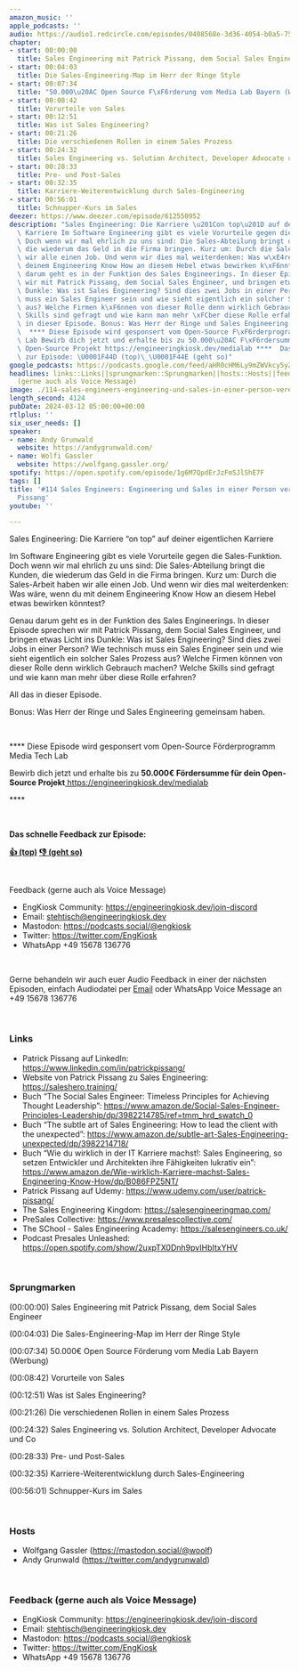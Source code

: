 ```yaml
---
amazon_music: ''
apple_podcasts: ''
audio: https://audio1.redcircle.com/episodes/0408568e-3d36-4054-b0a5-754217c3910b/stream.mp3
chapter:
- start: 00:00:00
  title: Sales Engineering mit Patrick Pissang, dem Social Sales Engineer
- start: 00:04:03
  title: Die Sales-Engineering-Map im Herr der Ringe Style
- start: 00:07:34
  title: "50.000\u20AC Open Source F\xF6rderung vom Media Lab Bayern (Werbung)"
- start: 00:08:42
  title: Vorurteile von Sales
- start: 00:12:51
  title: Was ist Sales Engineering?
- start: 00:21:26
  title: Die verschiedenen Rollen in einem Sales Prozess
- start: 00:24:32
  title: Sales Engineering vs. Solution Architect, Developer Advocate und Co
- start: 00:28:33
  title: Pre- und Post-Sales
- start: 00:32:35
  title: Karriere-Weiterentwicklung durch Sales-Engineering
- start: 00:56:01
  title: Schnupper-Kurs im Sales
deezer: https://www.deezer.com/episode/612550952
description: "Sales Engineering: Die Karriere \u201Con top\u201D auf deiner eigentlichen\
  \ Karriere Im Software Engineering gibt es viele Vorurteile gegen die Sales-Funktion.\
  \ Doch wenn wir mal ehrlich zu uns sind: Die Sales-Abteilung bringt die Kunden,\
  \ die wiederum das Geld in die Firma bringen. Kurz um: Durch die Sales-Arbeit haben\
  \ wir alle einen Job. Und wenn wir dies mal weiterdenken: Was w\xE4re, wenn du mit\
  \ deinem Engineering Know How an diesem Hebel etwas bewirken k\xF6nntest? Genau\
  \ darum geht es in der Funktion des Sales Engineerings. In dieser Episode sprechen\
  \ wir mit Patrick Pissang, dem Social Sales Engineer, und bringen etwas Licht ins\
  \ Dunkle: Was ist Sales Engineering? Sind dies zwei Jobs in einer Person? Wie technisch\
  \ muss ein Sales Engineer sein und wie sieht eigentlich ein solcher Sales Prozess\
  \ aus? Welche Firmen k\xF6nnen von dieser Rolle denn wirklich Gebrauch machen? Welche\
  \ Skills sind gefragt und wie kann man mehr \xFCber diese Rolle erfahren? All das\
  \ in dieser Episode. Bonus: Was Herr der Ringe und Sales Engineering gemeinsam haben.\
  \  **** Diese Episode wird gesponsert vom Open-Source F\xF6rderprogramm Media Tech\
  \ Lab Bewirb dich jetzt und erhalte bis zu 50.000\u20AC F\xF6rdersumme f\xFCr dein\
  \ Open-Source Projekt https://engineeringkiosk.dev/medialab ****  Das schnelle Feedback\
  \ zur Episode: \U0001F44D (top)\_\U0001F44E (geht so)"
google_podcasts: https://podcasts.google.com/feed/aHR0cHM6Ly9mZWVkcy5yZWRjaXJjbGUuY29tLzBlY2ZkZmQ3LWZkYTEtNGMzZC05NTE1LTQ3NjcyN2Y5ZGY1ZQ/episode/ZmRhMmU3ZDQtMzU5My00OWJmLThkMDktMWM4MTcyZjJkYzc0?sa=X&ved=2ahUKEwid38-a_u2EAxWAB1kFHTlEAoIQkfYCegQIARAF
headlines: links::Links||sprungmarken::Sprungmarken||hosts::Hosts||feedback-gerne-auch-als-voice-message::Feedback
  (gerne auch als Voice Message)
image: ./114-sales-engineers-engineering-und-sales-in-einer-person-vereint-mit-patrick-pissang.jpg
length_second: 4124
pubDate: 2024-03-12 05:00:00+00:00
rtlplus: ''
six_user_needs: []
speaker:
- name: Andy Grunwald
  website: https://andygrunwald.com/
- name: Wolfi Gassler
  website: https://wolfgang.gassler.org/
spotify: https://open.spotify.com/episode/1g6M7QpdErJzFmSJlShE7F
tags: []
title: '#114 Sales Engineers: Engineering und Sales in einer Person vereint mit Patrick
  Pissang'
youtube: ''

---
```

<p>Sales Engineering: Die Karriere “on top” auf deiner eigentlichen Karriere</p><p>Im Software Engineering gibt es viele Vorurteile gegen die Sales-Funktion. Doch wenn wir mal ehrlich zu uns sind: Die Sales-Abteilung bringt die Kunden, die wiederum das Geld in die Firma bringen. Kurz um: Durch die Sales-Arbeit haben wir alle einen Job. Und wenn wir dies mal weiterdenken: Was wäre, wenn du mit deinem Engineering Know How an diesem Hebel etwas bewirken könntest?</p><p>Genau darum geht es in der Funktion des Sales Engineerings. In dieser Episode sprechen wir mit Patrick Pissang, dem Social Sales Engineer, und bringen etwas Licht ins Dunkle: Was ist Sales Engineering? Sind dies zwei Jobs in einer Person? Wie technisch muss ein Sales Engineer sein und wie sieht eigentlich ein solcher Sales Prozess aus? Welche Firmen können von dieser Rolle denn wirklich Gebrauch machen? Welche Skills sind gefragt und wie kann man mehr über diese Rolle erfahren?</p><p>All das in dieser Episode.</p><p>Bonus: Was Herr der Ringe und Sales Engineering gemeinsam haben.</p><p><br></p><p>**** Diese Episode wird gesponsert vom Open-Source Förderprogramm Media Tech Lab</p><p>Bewirb dich jetzt und erhalte bis zu <strong>50.000€ Fördersumme für dein Open-Source Projekt</strong><a href="https://www.media-lab.de/de/media-tech-lab" rel="nofollow"> </a><a href="https://engineeringkiosk.dev/medialab">https://engineeringkiosk.dev/medialab</a></p><p>****</p><p><br></p><p><strong>Das schnelle Feedback zur Episode:</strong></p><p><a href="https://api.openpodcast.dev/feedback/114/upvote" rel="nofollow"><strong>👍 (top)</strong></a><strong> </strong><a href="https://api.openpodcast.dev/feedback/114/downvote" rel="nofollow"><strong>👎 (geht so)</strong></a></p><p><br></p><p>Feedback (gerne auch als Voice Message)</p><ul><li>EngKiosk Community: <a href="https://engineeringkiosk.dev/join-discord">https://engineeringkiosk.dev/join-discord</a> </li><li>Email: <a href="mailto:stehtisch@engineeringkiosk.dev" rel="nofollow">stehtisch@engineeringkiosk.dev</a></li><li>Mastodon: <a href="https://podcasts.social/@engkiosk" rel="nofollow">https://podcasts.social/@engkiosk</a></li><li>Twitter: <a href="https://twitter.com/EngKiosk" rel="nofollow">https://twitter.com/EngKiosk</a></li><li>WhatsApp +49 15678 136776</li></ul><p><br></p><p>Gerne behandeln wir auch euer Audio Feedback in einer der nächsten Episoden, einfach Audiodatei per <a href="https://engineeringkiosk.dev/kontakt/">Email</a> oder WhatsApp Voice Message an +49 15678 136776</p><p><br></p><h3 id="links">Links</h3><ul><li>Patrick Pissang auf LinkedIn: <a href="https://www.linkedin.com/in/patrickpissang/" rel="nofollow">https://www.linkedin.com/in/patrickpissang/</a></li><li>Website von Patrick Pissang zu Sales Engineering: <a href="https://saleshero.training/" rel="nofollow">https://saleshero.training/</a></li><li>Buch “The Social Sales Engineer: Timeless Principles for Achieving Thought Leadership”: <a href="https://www.amazon.de/Social-Sales-Engineer-Principles-Leadership/dp/3982214785/ref=tmm_hrd_swatch_0" rel="nofollow">https://www.amazon.de/Social-Sales-Engineer-Principles-Leadership/dp/3982214785/ref=tmm_hrd_swatch_0</a></li><li>Buch “The subtle art of Sales Engineering: How to lead the client with the unexpected”: <a href="https://www.amazon.de/subtle-art-Sales-Engineering-unexpected/dp/3982214718/" rel="nofollow">https://www.amazon.de/subtle-art-Sales-Engineering-unexpected/dp/3982214718/</a></li><li>Buch “Wie du wirklich in der IT Karriere machst!: Sales Engineering, so setzen Entwickler und Architekten ihre Fähigkeiten lukrativ ein”: <a href="https://www.amazon.de/Wie-wirklich-Karriere-machst-Sales-Engineering-Know-How/dp/B086FPZ5NT/" rel="nofollow">https://www.amazon.de/Wie-wirklich-Karriere-machst-Sales-Engineering-Know-How/dp/B086FPZ5NT/</a></li><li>Patrick Pissang auf Udemy: <a href="https://www.udemy.com/user/patrick-pissang/" rel="nofollow">https://www.udemy.com/user/patrick-pissang/</a></li><li>The Sales Engineering Kingdom: <a href="https://salesengineeringmap.com/" rel="nofollow">https://salesengineeringmap.com/</a></li><li>PreSales Collective: <a href="https://www.presalescollective.com/" rel="nofollow">https://www.presalescollective.com/</a></li><li>The SChool - Sales Engineering Academy: <a href="https://salesengineers.co.uk/" rel="nofollow">https://salesengineers.co.uk/</a></li><li>Podcast Presales Unleashed: <a href="https://open.spotify.com/show/2uxpTX0Dnh9pvIHbItxYHV" rel="nofollow">https://open.spotify.com/show/2uxpTX0Dnh9pvIHbItxYHV</a></li></ul><p><br></p><h3 id="sprungmarken">Sprungmarken</h3><p>(00:00:00) Sales Engineering mit Patrick Pissang, dem Social Sales Engineer</p><p>(00:04:03) Die Sales-Engineering-Map im Herr der Ringe Style</p><p>(00:07:34) 50.000€ Open Source Förderung vom Media Lab Bayern (Werbung)</p><p>(00:08:42) Vorurteile von Sales</p><p>(00:12:51) Was ist Sales Engineering?</p><p>(00:21:26) Die verschiedenen Rollen in einem Sales Prozess</p><p>(00:24:32) Sales Engineering vs. Solution Architect, Developer Advocate und Co</p><p>(00:28:33) Pre- und Post-Sales</p><p>(00:32:35) Karriere-Weiterentwicklung durch Sales-Engineering</p><p>(00:56:01) Schnupper-Kurs im Sales</p><p><br></p><h3 id="hosts">Hosts</h3><ul><li>Wolfgang Gassler (<a href="https://mastodon.social/@woolf" rel="nofollow">https://mastodon.social/@woolf</a>)</li><li>Andy Grunwald (<a href="https://twitter.com/andygrunwald" rel="nofollow">https://twitter.com/andygrunwald</a>)</li></ul><p><br></p><h3 id="feedback-gerne-auch-als-voice-message">Feedback (gerne auch als Voice Message)</h3><ul><li>EngKiosk Community: <a href="https://engineeringkiosk.dev/join-discord">https://engineeringkiosk.dev/join-discord</a> </li><li>Email: <a href="mailto:stehtisch@engineeringkiosk.dev" rel="nofollow">stehtisch@engineeringkiosk.dev</a></li><li>Mastodon: <a href="https://podcasts.social/@engkiosk" rel="nofollow">https://podcasts.social/@engkiosk</a></li><li>Twitter: <a href="https://twitter.com/EngKiosk" rel="nofollow">https://twitter.com/EngKiosk</a></li><li>WhatsApp +49 15678 136776</li></ul>